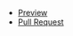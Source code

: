   - [Preview](https://grslckr.github.io/trondo/)
  - [Pull Request](https://github.com/grslckr/trondo/pull/1/files)